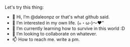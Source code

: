 Let's try this thing: 
- 👋 Hi, I’m @daleonpz or that's what github said.
- 👀 I’m interested in my own life. (๑・ω-)～♥” 
- 🌱 I’m currently learning how to survive in this world :D
- 💞️ I’m looking to collaborate on whatever. 
- 📫 How to reach me. write a pm. 

<!---
daleonpz/daleonpz is a ✨ special ✨ repository because its `README.md` (this file) appears on your GitHub profile.
You can click the Preview link to take a look at your changes.
--->
